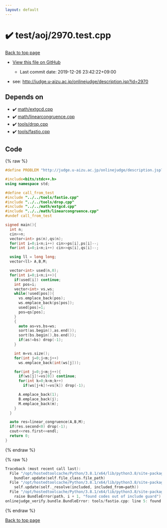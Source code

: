 ```yaml
---
layout: default
---
```


<!-- mathjax config similar to math.stackexchange -->
<script type="text/javascript" async
  src="https://cdnjs.cloudflare.com/ajax/libs/mathjax/2.7.5/MathJax.js?config=TeX-MML-AM_CHTML">
</script>
<script type="text/x-mathjax-config">
  MathJax.Hub.Config({
    TeX: { equationNumbers: { autoNumber: "AMS" }},
    tex2jax: {
      inlineMath: [ ['$','$'] ],
      processEscapes: true
    },
    "HTML-CSS": { matchFontHeight: false },
    displayAlign: "left",
    displayIndent: "2em"
  });
</script>

<script type="text/javascript" src="https://cdnjs.cloudflare.com/ajax/libs/jquery/3.4.1/jquery.min.js"></script>
<script src="https://cdn.jsdelivr.net/npm/jquery-balloon-js@1.1.2/jquery.balloon.min.js" integrity="sha256-ZEYs9VrgAeNuPvs15E39OsyOJaIkXEEt10fzxJ20+2I=" crossorigin="anonymous"></script>
<script type="text/javascript" src="../../../assets/js/copy-button.js"></script>
<link rel="stylesheet" href="../../../assets/css/copy-button.css" />


# :heavy_check_mark: test/aoj/2970.test.cpp

<a href="../../../index.html">Back to top page</a>

* <a href="{{ site.github.repository_url }}/blob/master/test/aoj/2970.test.cpp">View this file on GitHub</a>
    - Last commit date: 2019-12-26 23:42:22+09:00


* see: <a href="http://judge.u-aizu.ac.jp/onlinejudge/description.jsp?id=2970">http://judge.u-aizu.ac.jp/onlinejudge/description.jsp?id=2970</a>


## Depends on

* :heavy_check_mark: <a href="../../../library/math/extgcd.cpp.html">math/extgcd.cpp</a>
* :heavy_check_mark: <a href="../../../library/math/linearcongruence.cpp.html">math/linearcongruence.cpp</a>
* :heavy_check_mark: <a href="../../../library/tools/drop.cpp.html">tools/drop.cpp</a>
* :heavy_check_mark: <a href="../../../library/tools/fastio.cpp.html">tools/fastio.cpp</a>


## Code

<a id="unbundled"></a>
{% raw %}
```cpp
#define PROBLEM "http://judge.u-aizu.ac.jp/onlinejudge/description.jsp?id=2970"

#include<bits/stdc++.h>
using namespace std;

#define call_from_test
#include "../../tools/fastio.cpp"
#include "../../tools/drop.cpp"
#include "../../math/extgcd.cpp"
#include "../../math/linearcongruence.cpp"
#undef call_from_test

signed main(){
  int n;
  cin>>n;
  vector<int> ps(n),qs(n);
  for(int i=0;i<n;i++) cin>>ps[i],ps[i]--;
  for(int i=0;i<n;i++) cin>>qs[i],qs[i]--;

  using ll = long long;
  vector<ll> A,B,M;

  vector<int> used(n,0);
  for(int i=0;i<n;i++){
    if(used[i]) continue;
    int pos=i;
    vector<int> vs,ws;
    while(!used[pos]){
      vs.emplace_back(pos);
      ws.emplace_back(ps[pos]);
      used[pos]=1;
      pos=qs[pos];
    }
    {
      auto as=vs,bs=ws;
      sort(as.begin(),as.end());
      sort(bs.begin(),bs.end());
      if(as!=bs) drop(-1);
    }

    int m=vs.size();
    for(int j=0;j<m;j++)
      ws.emplace_back(int(ws[j]));

    for(int j=0;j<m;j++){
      if(ws[j]!=vs[0]) continue;
      for(int k=0;k<m;k++)
        if(ws[j+k]!=vs[k]) drop(-1);

      A.emplace_back(1);
      B.emplace_back(j);
      M.emplace_back(m);
    }
  }

  auto res=linear_congruence(A,B,M);
  if(res.second<0) drop(-1);
  cout<<res.first<<endl;
  return 0;
}

```
{% endraw %}

<a id="bundled"></a>
{% raw %}
```cpp
Traceback (most recent call last):
  File "/opt/hostedtoolcache/Python/3.8.1/x64/lib/python3.8/site-packages/onlinejudge_verify/docs.py", line 342, in write_contents
    bundler.update(self.file_class.file_path)
  File "/opt/hostedtoolcache/Python/3.8.1/x64/lib/python3.8/site-packages/onlinejudge_verify/bundle.py", line 179, in update
    self.update(self._resolve(included, included_from=path))
  File "/opt/hostedtoolcache/Python/3.8.1/x64/lib/python3.8/site-packages/onlinejudge_verify/bundle.py", line 148, in update
    raise BundleError(path, i + 1, "found codes out of include guard")
onlinejudge_verify.bundle.BundleError: tools/fastio.cpp: line 5: found codes out of include guard

```
{% endraw %}

<a href="../../../index.html">Back to top page</a>

